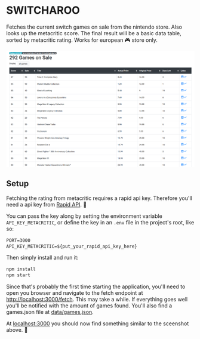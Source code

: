 # SWITCHAROO

Fetches the current switch games on sale from the nintendo store. Also looks up the metacritic score. The final result
will be a basic data table, sorted by metacritic rating.
Works for european :video_game: store only.

![example](example.png "an example screenshot")

## Setup

Fetching the rating from metacritic requires a rapid api key. Therefore you'll need a api key from
[Rapid API](https://rapidapi.com/). :runner:

You can pass the key along by setting the environment variable `API_KEY_METACRITIC`, or define the key in an `.env`
file in the project's root, like so:
```
PORT=3000
API_KEY_METACRITIC=${put_your_rapid_api_key_here}
``` 

Then simply install and run it:

```bash
npm install
npm start
```

Since that's probably the first time starting the application, you'll need to open you browser and navigate to the fetch
endpoint at [http://localhost:3000/fetch](http://localhost:3000/fetch). This may take a while. If everything goes well
you'll be notified with the amount of games found. You'll also find a games.json file at [data/games.json](data/games.json).

At [localhost:3000](http://localhost:3000) you should now find something similar to the sceenshot above. :see_no_evil:
